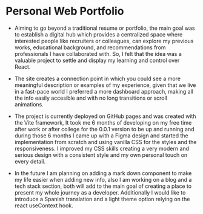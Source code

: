 # Personal Web Portfolio

* Aiming to go beyond a traditional resume or portfolio, the main goal was to establish a digital hub which provides a centralized space where interested people like recruiters or colleagues, can explore my previous works, educational background, and recommendations from professionals I have collaborated with. So, I felt that the idea was a valuable project to settle and display my learning and control over React.

* The site creates a connection point in which you could see a more meaningful description or examples of my experience, given that we live in a fast-pace world I preferred a more dashboard approach, making all the info easily accesible and with no long transitions or scroll animations.

* The project is currently deployed on GitHub pages and was created with the Vite framework, It took me 6 months of developing on my free time after work or after college for the 0.0.1 version to be up and running and during those 6 months I came up with a Figma design and started the implementation from scratch and using vanilla CSS for the styles and the responsiveness. I improved my CSS skills creating a very modern and serious design with a consistent style and my own personal touch on every detail.

* In the future I am planning on adding a mark down component to make my life easier when adding new info, also I am working on a blog and a tech stack section, both will add to the main goal of creating a place to present my whole journey as a developer. Additionally I would like to introduce a Spanish translation and a light theme option relying on the react useContext hook.
